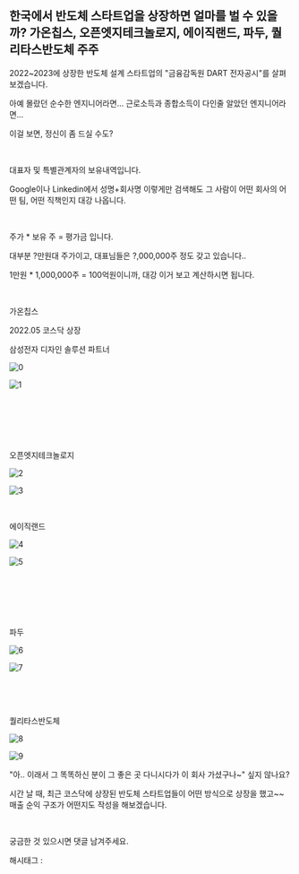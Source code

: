 ## 한국에서 반도체 스타트업을 상장하면 얼마를 벌 수 있을까? 가온칩스, 오픈엣지테크놀로지, 에이직랜드, 파두, 퀄리타스반도체 주주

2022~2023에 상장한 반도체 설계 스타트업의 "금융감독원 DART 전자공시"를 살펴보겠습니다.

아예 몰랐던 순수한 엔지니어라면... 근로소득과 종합소득이 다인줄 알았던 엔지니어라면...

이걸 보면, 정신이 좀 드실 수도?

​

대표자 및 특별관계자의 보유내역입니다.

Google이나 Linkedin에서 성명+회사명 이렇게만 검색해도 그 사람이 어떤 회사의 어떤 팀, 어떤 직책인지 대강 나옵니다.

​

주가 * 보유 주 = 평가금 입니다.

대부분 ?만원대 주가이고, 대표님들은 ?,000,000주 정도 갖고 있습니다..

1만원 * 1,000,000주 = 100억원이니까, 대강 이거 보고 계산하시면 됩니다.

​

가온칩스

2022.05 코스닥 상장

삼성전자 디자인 솔루션 파트너

![0](./asset/0.png)

![1](./asset/1.png)

​

​

​

오픈엣지테크놀로지

![2](./asset/2.png)

![3](./asset/3.png)

​

에이직랜드

![4](./asset/4.png)

![5](./asset/5.png)

​

​

​

파두

![6](./asset/6.png)

![7](./asset/7.png)

​

​

퀄리타스반도체

![8](./asset/8.png)

![9](./asset/9.png)

"아.. 이래서 그 똑똑하신 분이 그 좋은 곳 다니시다가 이 회사 가셨구나~" 싶지 않나요?

시간 날 때, 최근 코스닥에 상장된 반도체 스타트업들이 어떤 방식으로 상장을 했고~~ 매출 순익 구조가 어떤지도 작성을 해보겠습니다.

​

궁금한 것 있으시면 댓글 남겨주세요.

 해시태그 : 
